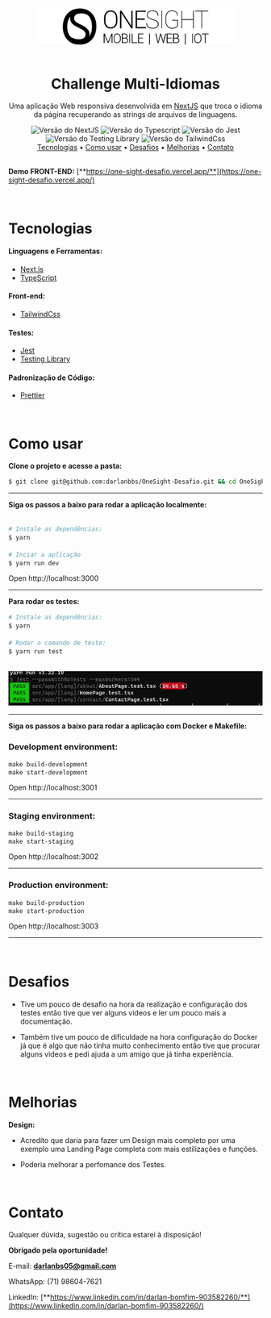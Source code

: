 <div align="center">
    <img src="https://github.com/darlanbbs/OneSight-Desafio/blob/main/public/onesightLayout/logo.png" alt="Logo" width="400px"/>
</div>

<br/>

<div align="center">
    <h1>Challenge Multi-Idiomas</h1>
    <p align="center">Uma aplicação Web responsiva desenvolvida em <a href="https://nextjs.org/">NextJS</a> que troca o idioma da página recuperando as strings de arquivos de linguagens.
    </p>
</div>

<div align="center">
    <img src="https://img.shields.io/static/v1?label=NextJS&message=14.0.3&color=#009CA3%3CCOLOR%3E&style=plastic%3CSTYLE%3E&logo=react%3CLOGO%3E" alt="Versão do NextJS" />
    <img src="https://img.shields.io/static/v1?label=Typescript&message=5&color=#009CA3%3CCOLOR%3E&style=plastic%3CSTYLE%3E&logo=react%3CLOGO%3E" alt="Versão do Typescript" />
    <img src="https://img.shields.io/static/v1?label=Jest&message=29.7.0&color=#009CA3%3CCOLOR%3E&style=plastic%3CSTYLE%3E&logo=react%3CLOGO%3E" alt="Versão do Jest" />
    <img src="https://img.shields.io/static/v1?label=Testing%20Library&message=14.1.2&color=#009CA3%3CCOLOR%3E&style=plastic%3CSTYLE%3E&logo=react%3CLOGO%3E" alt="Versão do Testing Library" />
    <img src="https://img.shields.io/static/v1?label=Tailwind%20Css&message=3.3.0&color=#009CA3%3CCOLOR%3E&style=plastic%3CSTYLE%3E&logo=react%3CLOGO%3E" alt="Versão do TailwindCss" />
</div>

<div align="center">
    <a href="#tecnologias">Tecnologias</a> •
    <a href="#como-usar">Como usar</a> •
    <a href="#desafios">Desafios</a> •
    <a href="#melhorias">Melhorias</a> •
    <a href="#contato"> Contato</a>
</div><br>

**Demo FRONT-END:** [**https://one-sight-desafio.vercel.app/**](https://one-sight-desafio.vercel.app/)

<br/>

# Tecnologias
#### Linguagens e Ferramentas:
- [Next.js](https://nextjs.org/)
- [TypeScript](https://www.typescriptlang.org/)

#### Front-end:
- [TailwindCss](https://tailwindcss.com/docs/)

#### Testes:
- [Jest](https://jestjs.io/)
- [Testing Library](https://testing-library.com/)

#### Padronização de Código:
- [Prettier](https://prettier.io/)

<br/>

# Como usar
**Clone o projeto e acesse a pasta:**

```bash
$ git clone git@github.com:darlanbbs/OneSight-Desafio.git && cd OneSight-Desafio
```

___

**Siga os passos a baixo para rodar a aplicação localmente:**

```bash

# Instale as dependências:
$ yarn

# Inciar a aplicação
$ yarn run dev
```

Open http://localhost:3000

___

**Para rodar os testes:**
```bash
# Instale as dependências:
$ yarn

# Rodar o comando de teste:
$ yarn run test
```

<br/>

<div align="left">
    <img src="https://github.com/darlanbbs/OneSight-Desafio/blob/main/public/onesightLayout/tests.png" alt="Tests"/>
</div>

___


**Siga os passos a baixo para rodar a aplicação com Docker e Makefile:**

### Development environment:

```
make build-development
make start-development
```

Open http://localhost:3001

___

### Staging environment:

```
make build-staging
make start-staging
```

Open http://localhost:3002

___

### Production environment:

```
make build-production
make start-production
```

Open http://localhost:3003

___

<br/>

# Desafios
- <p>Tive um pouco de desafio na hora da realização e configuração dos testes então tive que ver alguns videos e ler um pouco mais a documentação.</p>

- <p>Também tive um pouco de dificuldade na hora configuração do Docker já que é algo que não tinha muito conhecimento então tive que procurar alguns videos e pedi ajuda a um amigo que já tinha experiência.</p>

<br/>

# Melhorias
**Design:**
- <p>Acredito que daria para fazer um Design mais completo por uma exemplo uma Landing Page completa com mais estilizações e funções.</p>

- <p>Poderia melhorar a perfomance dos Testes.</p>
<br/>

# Contato

Qualquer dúvida, sugestão ou crítica estarei à disposição!

**Obrigado pela oportunidade!**

E-mail: **darlanbs05@gmail.com**

WhatsApp: (71) 98604-7621

LinkedIn: [**https://www.linkedin.com/in/darlan-bomfim-903582260/**](https://www.linkedin.com/in/darlan-bomfim-903582260/)
